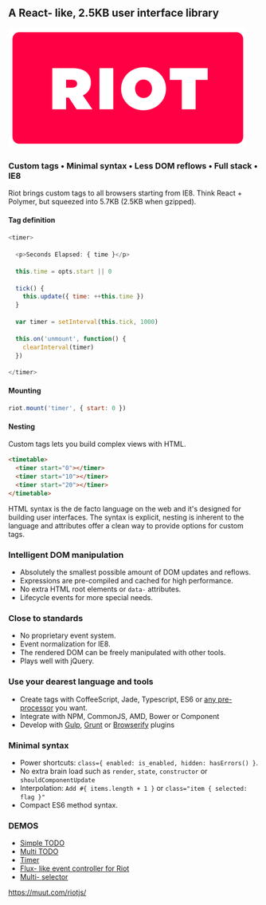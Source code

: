 
## A React- like, 2.5KB user interface library

[![Riot logo](doc/logo/riot480x.png)](https://muut.com/riotjs/)

### Custom tags • Minimal syntax • Less DOM reflows • Full stack • IE8

Riot brings custom tags to all browsers starting from IE8. Think React + Polymer, but squeezed into 5.7KB (2.5KB when gzipped).


#### Tag definition

``` javascript
<timer>

  <p>Seconds Elapsed: { time }</p>

  this.time = opts.start || 0

  tick() {
    this.update({ time: ++this.time })
  }

  var timer = setInterval(this.tick, 1000)

  this.on('unmount', function() {
    clearInterval(timer)
  })

</timer>
```

#### Mounting

``` javascript
riot.mount('timer', { start: 0 })
```

#### Nesting

Custom tags lets you build complex views with HTML.

``` html
<timetable>
  <timer start="0"></timer>
  <timer start="10"></timer>
  <timer start="20"></timer>
</timetable>
```

HTML syntax is the de facto language on the web and it's designed for building user interfaces. The syntax is explicit, nesting is inherent to the language and attributes offer a clean way to provide options for custom tags.


### Intelligent DOM manipulation
- Absolutely the smallest possible amount of DOM updates and reflows.
- Expressions are pre-compiled and cached for high performance.
- No extra HTML root elements or `data-` attributes.
- Lifecycle events for more special needs.


### Close to standards
- No proprietary event system.
- Event normalization for IE8.
- The rendered DOM can be freely manipulated with other tools.
- Plays well with jQuery.


### Use your dearest language and tools
- Create tags with CoffeeScript, Jade, Typescript, ES6 or [any pre-processor](https://muut.com/riotjs/compiler.html#pre-processors) you want.
- Integrate with NPM, CommonJS, AMD, Bower or Component
- Develop with [Gulp](https://github.com/e-jigsaw/gulp-riot), [Grunt](https://github.com/ariesjia/grunt-riot) or [Browserify](https://github.com/jhthorsen/riotify) plugins


### Minimal syntax
- Power shortcuts: `class={ enabled: is_enabled, hidden: hasErrors() }`.
- No extra brain load such as `render`, `state`, `constructor` or `shouldComponentUpdate`
- Interpolation: `Add #{ items.length + 1 }` or `class="item { selected: flag }"`
- Compact ES6 method syntax.


### DEMOS
- [Simple TODO](https://muut.com/riotjs/dist/demo/)
- [Multi TODO](http://plnkr.co/edit/UZ2BfP?p=preview)
- [Timer](http://jsfiddle.net/gnumanth/h9kuozp5/)
- [Flux- like event controller for Riot](https://github.com/jimsparkman/RiotControl)
- [Multi- selector](http://plnkr.co/edit/NmcxgZ?p=preview)

https://muut.com/riotjs/

